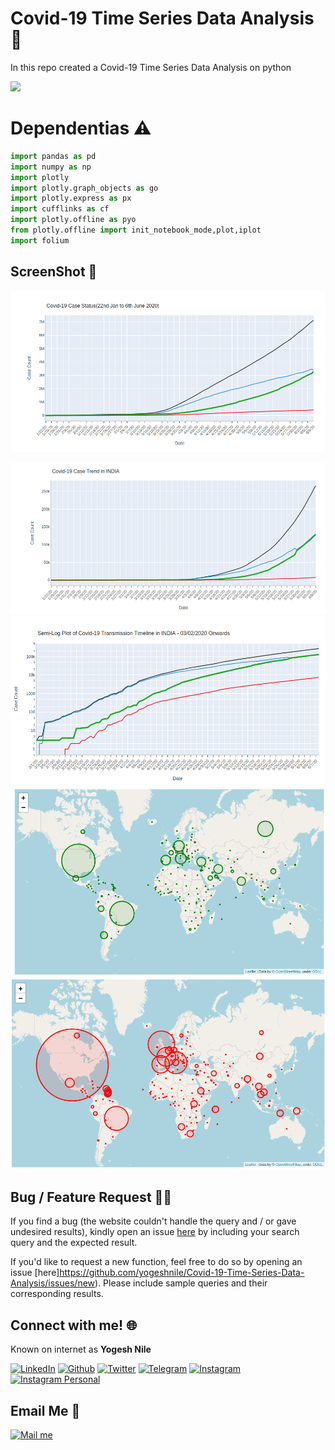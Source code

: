 # Covid-19 Time Series Data Analysis :notebook:
In this repo created a Covid-19 Time Series Data Analysis on python

[![](https://camo.githubusercontent.com/2fb0723ef80f8d87a51218680e209c66f213edf8/68747470733a2f2f666f7274686562616467652e636f6d2f696d616765732f6261646765732f6d6164652d776974682d707974686f6e2e737667)](https://python.org)

# Dependentias :warning:
```python
import pandas as pd
import numpy as np
import plotly
import plotly.graph_objects as go
import plotly.express as px
import cufflinks as cf
import plotly.offline as pyo
from plotly.offline import init_notebook_mode,plot,iplot
import folium

```

## ScreenShot :camera_flash:
![](https://github.com/yogeshnile/Covid-19-Time-Series-Data-Analysis/blob/master/Image/1.png)

![](https://github.com/yogeshnile/Covid-19-Time-Series-Data-Analysis/blob/master/Image/2.png)
![](https://github.com/yogeshnile/Covid-19-Time-Series-Data-Analysis/blob/master/Image/3.png)
![](https://github.com/yogeshnile/Covid-19-Time-Series-Data-Analysis/blob/master/Image/4.png)
![](https://github.com/yogeshnile/Covid-19-Time-Series-Data-Analysis/blob/master/Image/5.png)

## Bug / Feature Request :man_technologist:
If you find a bug (the website couldn't handle the query and / or gave undesired results), kindly open an issue [here](https://github.com/yogeshnile/Covid-19-Time-Series-Data-Analysis/issues/new) by including your search query and the expected result.

If you'd like to request a new function, feel free to do so by opening an issue [here]https://github.com/yogeshnile/Covid-19-Time-Series-Data-Analysis/issues/new). Please include sample queries and their corresponding results.


## Connect with me! 🌐
Known on internet as **Yogesh Nile**

[<img target="_blank" src="https://img.icons8.com/bubbles/100/000000/linkedin.png" title="LinkedIn">](https://bit.ly/2Ky3ho6)  [<img target="_blank" src="https://img.icons8.com/bubbles/100/000000/github.png" title="Github">](https://bit.ly/2yoggit) [<img target="_blank" src="https://img.icons8.com/bubbles/100/000000/twitter.png" title="Twitter">](https://bit.ly/3dbLJLC) [<img target="_blank" src="https://img.icons8.com/bubbles/100/000000/telegram-app.png" title="Telegram"/>](https://t.me/yogeshnile) [<img target="_blank" src="https://img.icons8.com/bubbles/100/000000/instagram-new.png" title="Instagram">](https://bit.ly/3b9Qeo4)  [<img target="_blank" src="https://img.icons8.com/bubbles/100/000000/instagram.png" title="Instagram Personal">](https://bit.ly/32SXHV0)

## Email Me :e-mail:

[<img target="_blank" src="https://img.icons8.com/bubbles/100/000000/secured-letter.png" title="Mail me">](mailto:yogeshnile.work4u@gmail.com)
